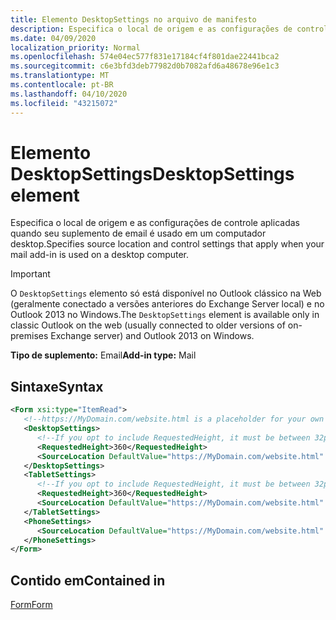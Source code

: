```yaml
---
title: Elemento DesktopSettings no arquivo de manifesto
description: Especifica o local de origem e as configurações de controle aplicadas quando seu suplemento de email é usado em um computador desktop.
ms.date: 04/09/2020
localization_priority: Normal
ms.openlocfilehash: 574e04ec577f831e17184cf4f801dae22441bca2
ms.sourcegitcommit: c6e3bfd3deb77982d0b7082afd6a48678e96e1c3
ms.translationtype: MT
ms.contentlocale: pt-BR
ms.lasthandoff: 04/10/2020
ms.locfileid: "43215072"
---
```

# <a name="desktopsettings-element"></a><span data-ttu-id="970b4-103">Elemento DesktopSettings</span><span class="sxs-lookup"><span data-stu-id="970b4-103">DesktopSettings element</span></span>

<span data-ttu-id="970b4-104">Especifica o local de origem e as configurações de controle aplicadas quando seu suplemento de email é usado em um computador desktop.</span><span class="sxs-lookup"><span data-stu-id="970b4-104">Specifies source location and control settings that apply when your mail add-in is used on a desktop computer.</span></span>

> [!IMPORTANT]
> <span data-ttu-id="970b4-105">O `DesktopSettings` elemento só está disponível no Outlook clássico na Web (geralmente conectado a versões anteriores do Exchange Server local) e no Outlook 2013 no Windows.</span><span class="sxs-lookup"><span data-stu-id="970b4-105">The `DesktopSettings` element is available only in classic Outlook on the web (usually connected to older versions of on-premises Exchange server) and Outlook 2013 on Windows.</span></span>

<span data-ttu-id="970b4-106">**Tipo de suplemento:** Email</span><span class="sxs-lookup"><span data-stu-id="970b4-106">**Add-in type:** Mail</span></span>

## <a name="syntax"></a><span data-ttu-id="970b4-107">Sintaxe</span><span class="sxs-lookup"><span data-stu-id="970b4-107">Syntax</span></span>

```XML
<Form xsi:type="ItemRead">
   <!--https://MyDomain.com/website.html is a placeholder for your own add-in website.-->
   <DesktopSettings>
      <!--If you opt to include RequestedHeight, it must be between 32px to 450px, inclusive.-->
      <RequestedHeight>360</RequestedHeight>
      <SourceLocation DefaultValue="https://MyDomain.com/website.html" />
   </DesktopSettings>
   <TabletSettings>
      <!--If you opt to include RequestedHeight, it must be between 32px to 450px, inclusive.-->
      <RequestedHeight>360</RequestedHeight>
      <SourceLocation DefaultValue="https://MyDomain.com/website.html" />
   </TabletSettings>
   <PhoneSettings>
      <SourceLocation DefaultValue="https://MyDomain.com/website.html" />
   </PhoneSettings>
</Form>
```

## <a name="contained-in"></a><span data-ttu-id="970b4-108">Contido em</span><span class="sxs-lookup"><span data-stu-id="970b4-108">Contained in</span></span>

[<span data-ttu-id="970b4-109">Form</span><span class="sxs-lookup"><span data-stu-id="970b4-109">Form</span></span>](form.md)
